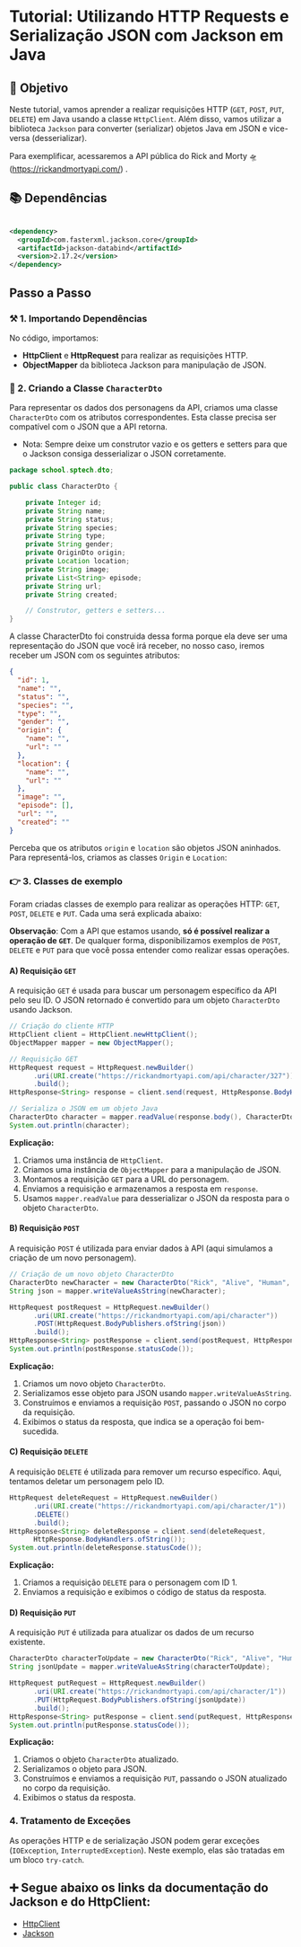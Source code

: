 # Tutorial: Utilizando HTTP Requests e Serialização JSON com Jackson em Java

## 🎯 Objetivo

Neste tutorial, vamos aprender a realizar requisições HTTP (`GET`, `POST`, `PUT`, `DELETE`) em Java
usando a classe `HttpClient`. Além disso, vamos utilizar a biblioteca `Jackson` para converter
(serializar) objetos Java em JSON e vice-versa (desserializar).

Para exemplificar, acessaremos a API
pública do Rick and Morty 🛸 (https://rickandmortyapi.com/) .

## 📚️ Dependências

```xml

<dependency>
  <groupId>com.fasterxml.jackson.core</groupId>
  <artifactId>jackson-databind</artifactId>
  <version>2.17.2</version>
</dependency>
```

## Passo a Passo

### ⚒️ 1. Importando Dependências

No código, importamos:

- **HttpClient** e **HttpRequest** para realizar as requisições HTTP.
- **ObjectMapper** da biblioteca Jackson para manipulação de JSON.

### 🥸 2. Criando a Classe `CharacterDto`

Para representar os dados dos personagens da API, criamos uma classe `CharacterDto` com os atributos
correspondentes. Esta classe precisa ser compatível com o JSON que a API retorna.

* Nota: Sempre deixe um construtor vazio e os getters e setters para que o Jackson consiga
  desserializar o JSON corretamente.

```java
package school.sptech.dto;

public class CharacterDto {

    private Integer id;
    private String name;
    private String status;
    private String species;
    private String type;
    private String gender;
    private OriginDto origin;
    private Location location;
    private String image;
    private List<String> episode;
    private String url;
    private String created;

    // Construtor, getters e setters...
}
```

A classe CharacterDto foi construida dessa forma porque ela deve ser uma representação do JSON que
você irá receber, no nosso caso, iremos receber um JSON com os seguintes atributos:

```json
{
  "id": 1,
  "name": "",
  "status": "",
  "species": "",
  "type": "",
  "gender": "",
  "origin": {
    "name": "",
    "url": ""
  },
  "location": {
    "name": "",
    "url": ""
  },
  "image": "",
  "episode": [],
  "url": "",
  "created": ""
}

```

Perceba que os atributos `origin` e `location` são objetos JSON aninhados. Para representá-los,
criamos as classes `Origin` e `Location`:

### 👉️ 3. Classes de exemplo

Foram criadas classes de exemplo para realizar as operações HTTP: `GET`, `POST`, `DELETE` e `PUT`.
Cada uma será explicada abaixo:

**Observação**: Com a API que estamos usando, **só é possível realizar a operação de `GET`**. De
qualquer forma, disponibilizamos exemplos de `POST`, `DELETE` e `PUT` para que você possa entender
como realizar essas operações.

#### A) Requisição `GET`

A requisição `GET` é usada para buscar um personagem específico da API pelo seu ID. O JSON retornado
é convertido para um objeto `CharacterDto` usando Jackson.

```java
// Criação do cliente HTTP
HttpClient client = HttpClient.newHttpClient();
ObjectMapper mapper = new ObjectMapper();

// Requisição GET
HttpRequest request = HttpRequest.newBuilder()
      .uri(URI.create("https://rickandmortyapi.com/api/character/327"))
      .build();
HttpResponse<String> response = client.send(request, HttpResponse.BodyHandlers.ofString());

// Serializa o JSON em um objeto Java
CharacterDto character = mapper.readValue(response.body(), CharacterDto.class);
System.out.println(character);
```

**Explicação:**

1. Criamos uma instância de `HttpClient`.
2. Criamos uma instância de `ObjectMapper` para a manipulação de JSON.
3. Montamos a requisição `GET` para a URL do personagem.
4. Enviamos a requisição e armazenamos a resposta em `response`.
5. Usamos `mapper.readValue` para desserializar o JSON da resposta para o objeto `CharacterDto`.

#### B) Requisição `POST`

A requisição `POST` é utilizada para enviar dados à API (aqui simulamos a criação de um novo
personagem).

```java
// Criação de um novo objeto CharacterDto
CharacterDto newCharacter = new CharacterDto("Rick", "Alive", "Human", "Scientist");
String json = mapper.writeValueAsString(newCharacter);

HttpRequest postRequest = HttpRequest.newBuilder()
      .uri(URI.create("https://rickandmortyapi.com/api/character"))
      .POST(HttpRequest.BodyPublishers.ofString(json))
      .build();
HttpResponse<String> postResponse = client.send(postRequest, HttpResponse.BodyHandlers.ofString());
System.out.println(postResponse.statusCode());
```

**Explicação:**

1. Criamos um novo objeto `CharacterDto`.
2. Serializamos esse objeto para JSON usando `mapper.writeValueAsString`.
3. Construímos e enviamos a requisição `POST`, passando o JSON no corpo da requisição.
4. Exibimos o status da resposta, que indica se a operação foi bem-sucedida.

#### C) Requisição `DELETE`

A requisição `DELETE` é utilizada para remover um recurso específico. Aqui, tentamos deletar um
personagem pelo ID.

```java
HttpRequest deleteRequest = HttpRequest.newBuilder()
      .uri(URI.create("https://rickandmortyapi.com/api/character/1"))
      .DELETE()
      .build();
HttpResponse<String> deleteResponse = client.send(deleteRequest,
      HttpResponse.BodyHandlers.ofString());
System.out.println(deleteResponse.statusCode());
```

**Explicação:**

1. Criamos a requisição `DELETE` para o personagem com ID 1.
2. Enviamos a requisição e exibimos o código de status da resposta.

#### D) Requisição `PUT`

A requisição `PUT` é utilizada para atualizar os dados de um recurso existente.

```java
CharacterDto characterToUpdate = new CharacterDto("Rick", "Alive", "Human", "Scientist");
String jsonUpdate = mapper.writeValueAsString(characterToUpdate);

HttpRequest putRequest = HttpRequest.newBuilder()
      .uri(URI.create("https://rickandmortyapi.com/api/character/1"))
      .PUT(HttpRequest.BodyPublishers.ofString(jsonUpdate))
      .build();
HttpResponse<String> putResponse = client.send(putRequest, HttpResponse.BodyHandlers.ofString());
System.out.println(putResponse.statusCode());
```

**Explicação:**

1. Criamos o objeto `CharacterDto` atualizado.
2. Serializamos o objeto para JSON.
3. Construímos e enviamos a requisição `PUT`, passando o JSON atualizado no corpo da requisição.
4. Exibimos o status da resposta.

### 4. Tratamento de Exceções

As operações HTTP e de serialização JSON podem gerar exceções (`IOException`,
`InterruptedException`). Neste exemplo, elas são tratadas em um bloco `try-catch`.

## ➕️ Segue abaixo os links da documentação do Jackson e do HttpClient:

- [HttpClient](https://www.baeldung.com/java-9-http-client)
- [Jackson](https://github.com/FasterXML/jackson-docs)